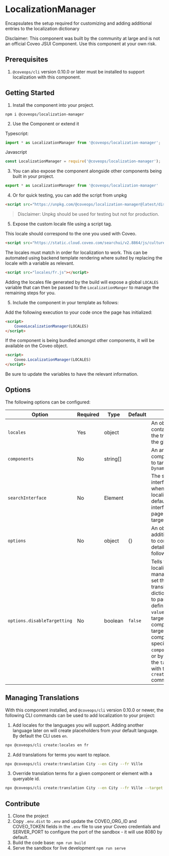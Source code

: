 # LocalizationManager

Encapsulates the setup required for customizing and adding additional entries to the localization dictionary

Disclaimer: This component was built by the community at large and is not an official Coveo JSUI Component. Use this component at your own risk.

## Prerequisites

1. `@coveops/cli` version 0.10.0 or later must be installed to support localization with this component.

## Getting Started

1. Install the component into your project.

```
npm i @coveops/localization-manager
```

2. Use the Component or extend it

Typescript:

```javascript
import * as LocalizationManager from '@coveops/localization-manager';
```

Javascript

```javascript
const LocalizationManager = require('@coveops/localization-manager');
```

3. You can also expose the component alongside other components being built in your project.

```javascript
export * as LocalizationManager from '@coveops/localization-manager'
```

4. Or for quick testing, you can add the script from unpkg

```html
<script src="https://unpkg.com/@coveops/localization-manager@latest/dist/index.min.js"></script>
```

> Disclaimer: Unpkg should be used for testing but not for production.

5. Expose the custom locale file using a script tag.

This locale should correspond to the one you used with Coveo.

```html
<script src="https://static.cloud.coveo.com/searchui/v2.8864/js/cultures/fr.js"></script>
```

The locales must match in order for localization to work. This can be automated using backend template rendering where suited by replacing the locale with a variable as relevant.

```html
<script src="locales/fr.js"></script>
```

Adding the locales file generated by the build will expose a global `LOCALES` variable that can then be passed to the `LocalizationManger` to manage the remaining steps for you.

5. Include the component in your template as follows:

Add the following execution to your code once the page has initialized:

```html
<script>
    CoveoLocalizationManager(LOCALES)        
</script>
```

If the component is being bundled amongst other components, it will be available on the Coveo object.

```html
<script>
    Coveo.LocalizationManager(LOCALES)        
</script>
```

Be sure to update the variables to have the relevant information.

## Options

The following options can be configured:

| Option | Required | Type | Default | Notes |
| --- | --- | --- | --- | --- |
| `locales` | Yes | object | | An object containing all of the translations for the given locale. |
| `components` | No | string[] | | An array of component names to target ex: `DynamicFacet` |
| `searchInterface` | No | Element | | The search interface to target when setting up localization. By default, all search interfaces on the page will be targeted. |
| `options` | No | object | {} | An object with additional options to configure as detailed in the following entries |
| `options.disableTargetting` | No | boolean | `false` | Tells the localization manager to only set the global translation dictionary and not to pass the definitions as `valueCaptions` to targeted components. A targeted component can be specified with the `components` option or by specifying the `target` option with the `create:translation` command. |

## Managing Translations

With this component installed, and `@coveops/cli` version 0.10.0 or newer, the following CLI commands can be used to add localization to your project:

1. Add locales for the languages you will support. Adding another language later on will create placeholders from your default language. By default the CLI uses `en`.

```bash
npx @coveops/cli create:locales en fr
```

2. Add translations for terms you want to replace.

```bash
npx @coveops/cli create:translation City --en City --fr Ville
```

3. Override translation terms for a given component or element with a queryable id.

```bash
npx @coveops/cli create:translation City --en City --fr Ville --target DynamicFacet
```

## Contribute

1. Clone the project
2. Copy `.env.dist` to `.env` and update the COVEO_ORG_ID and COVEO_TOKEN fields in the `.env` file to use your Coveo credentials and SERVER_PORT to configure the port of the sandbox - it will use 8080 by default.
3. Build the code base: `npm run build`
4. Serve the sandbox for live development `npm run serve`
